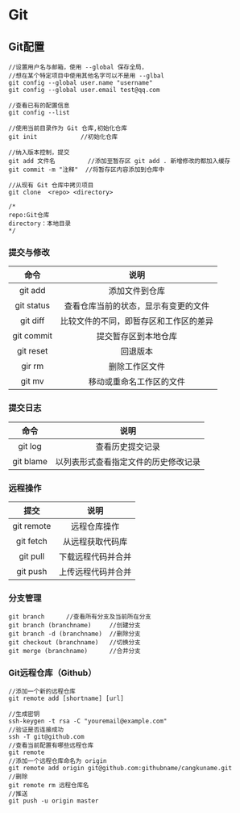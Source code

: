 # Git



## Git配置

``` git
//设置用户名与邮箱，使用 --global 保存全局，
//想在某个特定项目中使用其他名字可以不是用 --glbal
git config --global user.name "username"
git config --global user.email test@qq.com

//查看已有的配置信息
git config --list

//使用当前目录作为 Git 仓库,初始化仓库
git init			//初始化仓库

//纳入版本控制，提交
git add 文件名			//添加至暂存区 git add . 新增修改的都加入缓存
git commit -m "注释"	//将暂存区内容添加到仓库中

//从现有 Git 仓库中拷贝项目
git clone  <repo> <directory>

/*
repo:Git仓库
directory：本地目录
*/
```

### 提交与修改

|    命令    |                  说明                  |
| :--------: | :------------------------------------: |
|  git add   |             添加文件到仓库             |
| git status |  查看仓库当前的状态，显示有变更的文件  |
|  git diff  | 比较文件的不同，即暂存区和工作区的差异 |
| git commit |          提交暂存区到本地仓库          |
| git reset  |                回退版本                |
|   gir rm   |             删除工作区文件             |
|   git mv   |        移动或重命名工作区的文件        |

### 提交日志

|       命令        |                 说明                 |
| :---------------: | :----------------------------------: |
|      git log      |           查看历史提交记录           |
| git blame  <file> | 以列表形式查看指定文件的历史修改记录 |

### 远程操作

|    提交    |        说明        |
| :--------: | :----------------: |
| git remote |    远程仓库操作    |
| git fetch  |  从远程获取代码库  |
|  git pull  | 下载远程代码并合并 |
|  git push  | 上传远程代码并合并 |

### 分支管理

``` git
git branch		//查看所有分支及当前所在分支
git branch (branchname)		//创建分支
git branch -d (branchname)	//删除分支
git checkout (branchname)	//切换分支
git merge (branchname)		//合并分支
```

### Git远程仓库（Github）

``` git
//添加一个新的远程仓库
git remote add [shortname] [url]

//生成密钥
ssh-keygen -t rsa -C "youremail@example.com"
//验证是否连接成功
ssh -T git@github.com
//查看当前配置有哪些远程仓库
git remote
//添加一个远程仓库命名为 origin
git remote add origin git@github.com:githubname/cangkuname.git
//删除
git remote rm 远程仓库名
//推送
git push -u origin master
```

